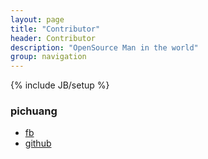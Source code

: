 ```yaml
---
layout: page
title: "Contributor"
header: Contributor
description: "OpenSource Man in the world"
group: navigation
---
```

{% include JB/setup %}

### pichuang
- [fb](http://fb.me/paulintoro)
- [github](http://github.com/pichuang)
